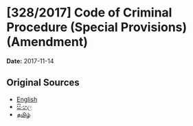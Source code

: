 # [328/2017] Code of Criminal Procedure (Special Provisions) (Amendment)

**Date:** 2017-11-14

## Original Sources

- [English](https://documents.gov.lk/view/bills/2017/11/328-2017_E.pdf)
- [සිංහල](https://documents.gov.lk/view/bills/2017/11/328-2017_S.pdf)
- [தமிழ்](https://documents.gov.lk/view/bills/2017/11/328-2017_T.pdf)
